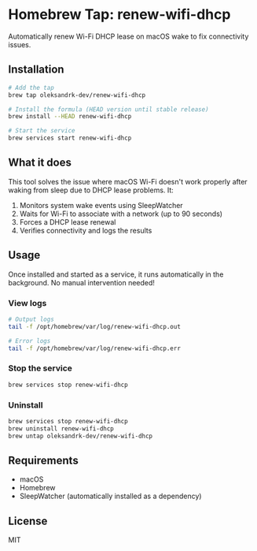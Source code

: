 # Homebrew Tap: renew-wifi-dhcp

Automatically renew Wi-Fi DHCP lease on macOS wake to fix connectivity issues.

## Installation

```bash
# Add the tap
brew tap oleksandrk-dev/renew-wifi-dhcp

# Install the formula (HEAD version until stable release)
brew install --HEAD renew-wifi-dhcp

# Start the service
brew services start renew-wifi-dhcp
```

## What it does

This tool solves the issue where macOS Wi-Fi doesn't work properly after waking from sleep due to DHCP lease problems. It:

1. Monitors system wake events using SleepWatcher
2. Waits for Wi-Fi to associate with a network (up to 90 seconds)
3. Forces a DHCP lease renewal
4. Verifies connectivity and logs the results

## Usage

Once installed and started as a service, it runs automatically in the background. No manual intervention needed!

### View logs

```bash
# Output logs
tail -f /opt/homebrew/var/log/renew-wifi-dhcp.out

# Error logs
tail -f /opt/homebrew/var/log/renew-wifi-dhcp.err
```

### Stop the service

```bash
brew services stop renew-wifi-dhcp
```

### Uninstall

```bash
brew services stop renew-wifi-dhcp
brew uninstall renew-wifi-dhcp
brew untap oleksandrk-dev/renew-wifi-dhcp
```

## Requirements

- macOS
- Homebrew
- SleepWatcher (automatically installed as a dependency)

## License

MIT

